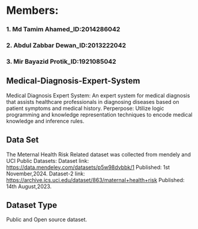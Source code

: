 # Members:
### 1. Md Tamim Ahamed_ID:2014286042
### 2. Abdul Zabbar Dewan_ID:2013222042
### 3. Mir Bayazid Protik_ID:1921085042

## Medical-Diagnosis-Expert-System
Medical Diagnosis Expert System: An expert system for medical diagnosis that assists healthcare professionals in diagnosing diseases based on patient symptoms and medical history. 
Perperpose: Utilize logic programming and knowledge representation techniques to encode medical knowledge and inference rules.											
## Data Set 
The Meternal Health Risk Related dataset was collected from mendely and UCI Public Datasets:
Dataset link: https://data.mendeley.com/datasets/p5w98dvbbk/1
Published: 1st November,2024.
Dataset-2 link: https://archive.ics.uci.edu/dataset/863/maternal+health+risk
Published: 14th August,2023.
## Dataset Type
Public and Open source dataset. 



